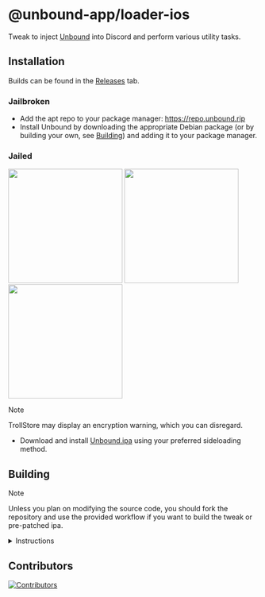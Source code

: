# @unbound-app/loader-ios

Tweak to inject [Unbound](https://github.com/unbound-app/client) into Discord and perform various utility tasks.

## Installation

Builds can be found in the [Releases](https://github.com/unbound-app/loader-ios/releases/latest) tab.

### Jailbroken

- Add the apt repo to your package manager: <https://repo.unbound.rip>
- Install Unbound by downloading the appropriate Debian package (or by building your own, see [Building](#building)) and adding it to your package manager.

### Jailed

<a href="tbd"><img src="https://adriancastro.dev/0byxzkzdsauj.png" width="230"></a>
<a href="tbd"><img src="https://i.imgur.com/dsbDLK9.png" width="230"></a>
<a href="tbd"><img src="https://i.imgur.com/46qhEAv.png" width="230"></a>

> [!NOTE]
> TrollStore may display an encryption warning, which you can disregard.

- Download and install [Unbound.ipa](https://github.com/unbound-app/loader-ios/releases/latest/download/Unbound.ipa) using your preferred sideloading method.

## Building

> [!NOTE]
> Unless you plan on modifying the source code, you should fork the repository and use the provided workflow if you want to build the tweak or pre-patched ipa.

<details>
<summary>Instructions</summary>

> These steps assume you use macOS.

1. Install Xcode from the App Store. If you've previously installed the `Command Line Utilities` package, you will need to run `sudo xcode-select -switch /Applications/Xcode.app/Contents/Developer` to make sure you're using the Xcode tools instead.

> If you want to revert the `xcode-select` change, run `sudo xcode-select -switch /Library/Developer/CommandLineTools/SDKs/MacOSX.sdk`

2. Install the required dependencies. You can do this by running `brew install make ldid` in your terminal. If you do not have brew installed, follow the instructions [here](https://brew.sh/).

3. Setup your gnu make path:

```bash
export PATH="$(brew --prefix make)/libexec/gnubin:$PATH"
```

4. Setup [theos](https://theos.dev/docs/installation-macos) by running the script provided by theos.

```bash
bash -c "$(curl -fsSL https://raw.githubusercontent.com/theos/theos/master/bin/install-theos)"
```

If you've already installed theos, you can run `$THEOS/bin/update-theos` to make sure it's up to date.

5. Clone this repository via `git clone git@github.com:unbound-app/loader-ios.git` and `cd` into it.

6. To build, you can run `make package`.

The resulting `.deb` file will be in the `packages` folder.

</details>

## Contributors

[![Contributors](https://contrib.rocks/image?repo=unbound-app/loader-ios)](https://github.com/unbound-app/loader-ios/graphs/contributors)
